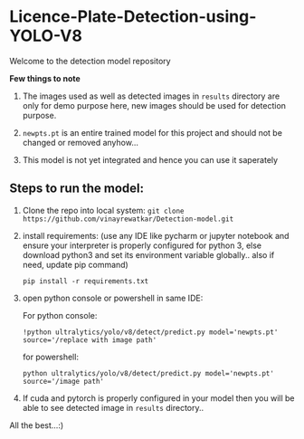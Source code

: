 # Licence-Plate-Detection-using-YOLO-V8

Welcome to the detection model repository

**Few things to note**

1. The images used as well as detected images in ``results`` directory are only for demo purpose here, new images should be used for detection purpose.

2. ``newpts.pt`` is an entire trained model for this project and should not be changed or removed anyhow...

3. This model is not yet integrated and hence you can use it saperately



## **Steps to run the model:** 

1. Clone the repo into local system: ``git clone https://github.com/vinayrewatkar/Detection-model.git``

2. install requirements: (use any IDE like pycharm or jupyter notebook and ensure your interpreter is properly configured for python 3, else download python3 and set its environment variable globally.. also if need, update pip command)

   ``pip install -r requirements.txt``

3. open python console or powershell in same IDE:

   For python console:

   ``!python ultralytics/yolo/v8/detect/predict.py model='newpts.pt' source='/replace with image path'``

   for powershell:

   ``python ultralytics/yolo/v8/detect/predict.py model='newpts.pt' source='/image path'``

4. If cuda and pytorch is properly configured in your model then you will be able to see detected image in ``results`` directory..

All the best...:)
